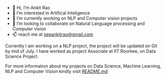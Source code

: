 - 👋 Hi, I’m Ankit Rao
- 👀 I’m interested in Artifical Inteligence
- 🌱 I’m currently working on NLP and Computer vision projects
- 💞️ I’m looking to collaborate on Natural Language processing and Computer vision
- 📫 reach me at seeankitrao@gmail.com

Currently I am working on a NLP project, the project will be updated on Git by mid of July. 
I have worked as project Associate at IIT Roorkee, on Data Science Project.


For more information about my projects on Data Science, Machine Learning, NLP and Computer Vision kindly visit [README.md](/%20Data_science-Machinelearning-Deeplearning)
<!---
Ankit-Rao-lab/Ankit-Rao-lab is a ✨ special ✨ repository because its `README.md` (this file) appears on your GitHub profile.
You can click the Preview link to take a look at your changes.
--->

